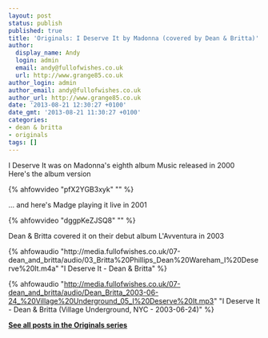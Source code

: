 ```yaml
---
layout: post
status: publish
published: true
title: 'Originals: I Deserve It by Madonna (covered by Dean & Britta)'
author:
  display_name: Andy
  login: admin
  email: andy@fullofwishes.co.uk
  url: http://www.grange85.co.uk
author_login: admin
author_email: andy@fullofwishes.co.uk
author_url: http://www.grange85.co.uk
date: '2013-08-21 12:30:27 +0100'
date_gmt: '2013-08-21 11:30:27 +0100'
categories:
- dean & britta
- originals
tags: []
---
```

<p>I Deserve It was on Madonna's eighth album Music released in 2000<br />
Here's the album version</p>
{% ahfowvideo "pfX2YGB3xyk" "" %}

<p>... and here's Madge playing it live in 2001</p>
{% ahfowvideo "dggpKeZJSQ8" "" %}

<p>Dean & Britta covered it on their debut album L'Avventura in 2003</p>
{% ahfowaudio "http://media.fullofwishes.co.uk/07-dean_and_britta/audio/03_Britta%20Phillips_Dean%20Wareham_I%20Deserve%20It.m4a" "I Deserve It - Dean & Britta" %}

{% ahfowaudio "http://media.fullofwishes.co.uk/07-dean_and_britta/audio/Dean_Britta_2003-06-24_%20Village%20Underground_05_I%20Deserve%20It.mp3" "I Deserve It - Dean & Britta (Village Underground, NYC - 2003-06-24)" %}

<p><strong><a href="/category/originals/" title="List: Originals">See all posts in the Originals series</a></strong></p>
